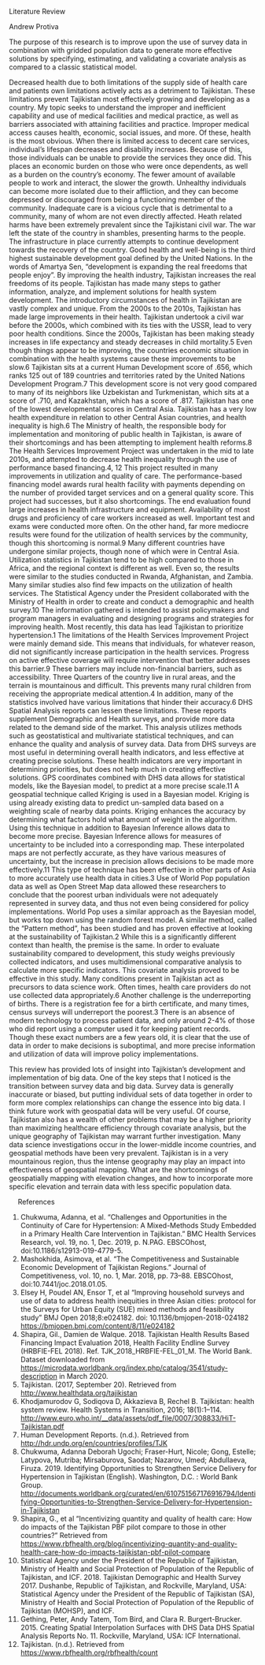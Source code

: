 Literature Review

Andrew Protiva

The purpose of this research is to improve upon the use of survey data in combination with gridded population data to generate more effective solutions by specifying, estimating, and validating a covariate analysis as compared to a classic statistical model. 

Decreased health due to both limitations of the supply side of health care and patients own limitations actively acts as a detriment to Tajikistan. These limitations prevent Tajikistan most effectively growing and developing as a country. 
	My topic seeks to understand the improper and inefficient capability and use of medical facilities and medical practice, as well as barriers associated with attaining facilities and practice. Improper medical access causes health, economic, social issues, and more. Of these, health is the most obvious. When there is limited access to decent care services, individual’s lifespan decreases and disability increases. Because of this, those individuals can be unable to provide the services they once did. This places an economic burden on those who were once dependents, as well as a burden on the country’s economy. The fewer amount of available people to work and interact, the slower the growth. Unhealthy individuals can become more isolated due to their affliction, and they can become depressed or discouraged from being a functioning member of the community. Inadequate care is a vicious cycle that is detrimental to a community, many of whom are not even directly affected. 
	Heath related harms have been extremely prevalent since the Tajikistani civil war. The war left the state of the country in shambles, presenting harms to the people. The infrastructure in place currently attempts to continue development towards the recovery of the country. Good health and well-being is the third highest sustainable development goal defined by the United Nations. In the words of Amartya Sen, “development is expanding the real freedoms that people enjoy”. By improving the health industry, Tajikistan increases the real freedoms of its people. Tajikistan has made many steps to gather information, analyze, and implement solutions for health system development. 
	The introductory circumstances of health in Tajikistan are vastly complex and unique. From the 2000s to the 2010s, Tajikistan has made large improvements in their health. Tajikistan undertook a civil war before the 2000s, which combined with its ties with the USSR, lead to very poor health conditions. Since the 2000s, Tajikistan has been making steady increases in life expectancy and steady decreases in child mortality.5 Even though things appear to be improving, the countries economic situation in combination with the health systems cause these improvements to be slow.6 Tajikistan sits at a current Human Development score of .656, which ranks 125 out of 189 countries and territories rated by the United Nations Development Program.7 This development score is not very good compared to many of its neighbors like Uzbekistan and Turkmenistan, which sits at a score of .710, and Kazakhstan, which has a score of .817. Tajikistan has one of the lowest developmental scores in Central Asia. Tajikistan has a very low health expenditure in relation to other Central Asian countries, and health inequality is high.6 The Ministry of health, the responsible body for implementation and monitoring of public health in Tajikistan, is aware of their shortcomings and has been attempting to implement health reforms.8 The Health Services Improvement Project was undertaken in the mid to late 2010s, and attempted to decrease health inequality through the use of performance based financing.4, 12 This project resulted in many improvements in utilization and quality of care. The performance-based financing model awards rural health facility with payments depending on the number of provided target services and on a general quality score. This project had successes, but it also shortcomings. The end evaluation found large increases in health infrastructure and equipment. Availability of most drugs and proficiency of care workers increased as well. Important test and exams were conducted more often. On the other hand, far more mediocre results were found for the utilization of health services by the community, though this shortcoming is normal.9 Many different countries have undergone similar projects, though none of which were in Central Asia. Utilization statistics in Tajikistan tend to be high compared to those in Africa, and the regional context is different as well. Even so, the results were similar to the studies conducted in Rwanda, Afghanistan, and Zambia. Many similar studies also find few impacts on the utilization of health services. 
	The Statistical Agency under the President collaborated with the Ministry of Health in order to create and conduct a demographic and health survey.10 The information gathered is intended to assist policymakers and program managers in evaluating and designing programs and strategies for improving health. Most recently, this data has lead Tajikistan to prioritize hypertension.1
	The limitations of the Health Services Improvement Project were mainly demand side. This means that individuals, for whatever reason, did not significantly increase participation in the health services. Progress on active effective coverage will require intervention that better addresses this barrier.9 These barriers may include non-financial barriers, such as accessibility. Three Quarters of the country live in rural areas, and the terrain is mountainous and difficult. This prevents many rural children from receiving the appropriate medical attention.4 In addition, many of the statistics involved have various limitations that hinder their accuracy.6 DHS Spatial Analysis reports can lessen these limitations. These reports supplement Demographic and Health surveys, and provide more data related to the demand side of the market. This analysis utilizes methods such as geostatistical and multivariate statistical techniques, and can enhance the quality and analysis of survey data. 
	Data from DHS surveys are most useful in determining overall health indicators, and less effective at creating precise solutions. These health indicators are very important in determining priorities, but does not help much in creating effective solutions. GPS coordinates combined with DHS data allows for statistical models, like the Bayesian model, to predict at a more precise scale.11 A geospatial technique called Kriging is used in a Bayesian model. Kriging is using already existing data to predict un-sampled data based on a weighting scale of nearby data points. Kriging enhances the accuracy by determining what factors hold what amount of weight in the algorithm. Using this technique in addition to Bayesian Inference allows data to become more precise. Bayesian Inference allows for measures of uncertainty to be included into a corresponding map. These interpolated maps are not perfectly accurate, as they have various measures of uncertainty, but the increase in precision allows decisions to be made more effectively.11
	This type of technique has been effective in other parts of Asia to more accurately use health data in cities.3 Use of World Pop population data as well as Open Street Map data allowed these researchers to conclude that the poorest urban individuals were not adequately represented in survey data, and thus not even being considered for policy implementations. World Pop uses a similar approach as the Bayesian model, but works top down using the random forest model. 
	A similar method, called the “Pattern method”, has been studied and has proven effective at looking at the sustainability of Tajikistan.2 While this is a significantly different context than health, the premise is the same. In order to evaluate sustainability compared to development, this study weighs previously collected indicators, and uses multidimensional comparative analysis to calculate more specific indicators. This covariate analysis proved to be effective in this study. 
	Many conditions present in Tajikistan act as precursors to data science work. Often times, health care providers do not use collected data appropriately.6 Another challenge is the underreporting of births. There is a registration fee for a birth certificate, and many times, census surveys will underreport the poorest.3 There is an absence of modern technology to process patient data, and only around 2-4% of those who did report using a computer used it for keeping patient records. Though these exact numbers are a few years old, it is clear that the use of data in order to make decisions is suboptimal, and more precise information and utilization of data will improve policy implementations. 

This review has provided lots of insight into Tajikistan’s development and implementation of big data. One of the key steps that I noticed is the transition between survey data and big data. Survey data is generally inaccurate or biased, but putting individual sets of data together in order to form more complex relationships can change the essence into big data. I think future work with geospatial data will be very useful. Of course, Tajikistan also has a wealth of other problems that may be a higher priority than maximizing healthcare efficiency through covariate analysis, but the unique geography of Tajikistan may warrant further investigation. Many data science investigations occur in the lower-middle income countries, and geospatial methods have been very prevalent. Tajikistan is in a very mountainous region, thus the intense geography may play an impact into effectiveness of geospatial mapping. What are the shortcomings of geospatially mapping with elevation changes, and how to incorporate more specific elevation and terrain data with less specific population data. 

 
References

1.	Chukwuma, Adanna, et al. “Challenges and Opportunities in the Continuity of Care for Hypertension: A Mixed-Methods Study Embedded in a Primary Health Care Intervention in Tajikistan.” BMC Health Services Research, vol. 19, no. 1, Dec. 2019, p. N.PAG. EBSCOhost, doi:10.1186/s12913-019-4779-5.
2.	Mashokhida, Asimova, et al. “The Competitiveness and Sustainable Economic Development of Tajikistan Regions.” Journal of Competitiveness, vol. 10, no. 1, Mar. 2018, pp. 73–88. EBSCOhost, doi:10.7441/joc.2018.01.05.
3.	Elsey H, Poudel AN, Ensor T, et al “Improving household surveys and use of data to address health inequities in three Asian cities: protocol for the Surveys for Urban Equity (SUE) mixed methods and feasibility study” 
BMJ Open 2018;8:e024182. doi: 10.1136/bmjopen-2018-024182
https://bmjopen.bmj.com/content/8/11/e024182
4.	Shapira, Gil., Damien de Walque. 2018. Tajikistan Health Results Based Financing Impact Evaluation 2018, Health Facility Endline Survey (HRBFIE-FEL 2018). Ref. TJK_2018_HRBFIE-FEL_01_M. The World Bank. Dataset downloaded from https://microdata.worldbank.org/index.php/catalog/3541/study-description in March 2020.
5.	Tajikistan. (2017, September 20). Retrieved from http://www.healthdata.org/tajikistan
6.	Khodjamurodov G, Sodiqova D, Akkazieva B, Rechel B. Tajikistan: health system review. Health Systems in Transition, 2016; 18(1):1–114. http://www.euro.who.int/__data/assets/pdf_file/0007/308833/HiT-Tajikistan.pdf
7.	Human Development Reports. (n.d.). Retrieved from http://hdr.undp.org/en/countries/profiles/TJK
8.	Chukwuma, Adanna Deborah Ugochi; Fraser-Hurt, Nicole; Gong, Estelle; Latypova, Mutriba; Mirsaburova, Saodat; Nazarov, Umed; Abdullaeva, Firuza. 2019. Identifying Opportunities to Strengthen Service Delivery for Hypertension in Tajikistan (English). Washington, D.C. : World Bank Group. http://documents.worldbank.org/curated/en/610751567176916794/Identifying-Opportunities-to-Strengthen-Service-Delivery-for-Hypertension-in-Tajikistan
9.	Shapira, G., et al “Incentivizing quantity and quality of health care: How do impacts of the Tajikistan PBF pilot compare to those in other countries?” Retrieved from https://www.rbfhealth.org/blog/incentivizing-quantity-and-quality-health-care-how-do-impacts-tajikistan-pbf-pilot-compare
10.	Statistical Agency under the President of the Republic of Tajikistan, Ministry of Health and Social Protection of Population of the Republic of Tajikistan, and ICF. 2018. Tajikistan Demographic and Health Survey 2017. Dushanbe, Republic of Tajikistan, and Rockville, Maryland, USA: Statistical Agency under the President of the Republic of Tajikistan (SA), Ministry of Health and Social Protection of Population of the Republic of Tajikistan (MOHSP), and ICF.
11.	Gething, Peter, Andy Tatem, Tom Bird, and Clara R. Burgert-Brucker. 2015. Creating Spatial Interpolation Surfaces with DHS Data DHS Spatial Analysis Reports No. 11. Rockville, Maryland, USA: ICF International.
12.	Tajikistan. (n.d.). Retrieved from https://www.rbfhealth.org/rbfhealth/count
